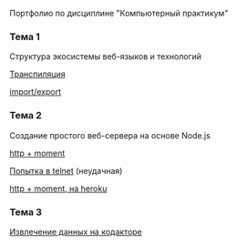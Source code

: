 Портфолио по дисциплине "Компьютерный практикум"

### Тема 1

Структура экосистемы веб-языков и технологий

[Транспиляция](/babab)

[import/export](/ecmab)

### Тема 2

Создание простого веб-сервера на основе Node.js

[http + moment](/http_moment)

[Попытка в telnet](/telnet) (неудачная)

[http + moment, на heroku](https://moment-task.herokuapp.com/)

### Тема 3

[Извлечение данных на кодакторе](https://kodaktor.ru/0983c0a)